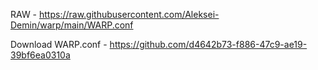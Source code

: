 RAW - https://raw.githubusercontent.com/Aleksei-Demin/warp/main/WARP.conf

Download WARP.conf - https://github.com/d4642b73-f886-47c9-ae19-39bf6ea0310a
